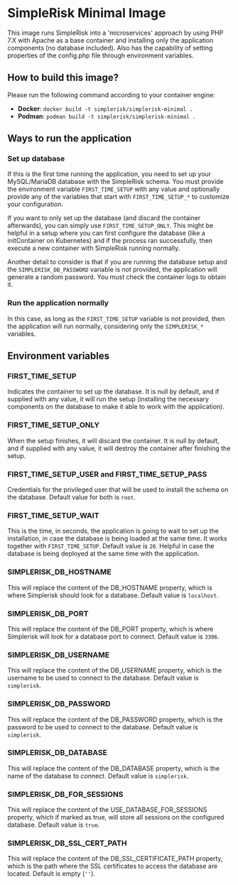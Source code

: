 # SimpleRisk Minimal Image

This image runs SimpleRisk into a 'microservices' approach by using PHP 7.X with Apache as a base container and installing only the application components (no database included). Also has the capability of setting properties of the config.php file through environment variables.

## How to build this image?

Please run the following command according to your container engine:
- **Docker**: `docker build -t simplerisk/simplerisk-minimal .`
- **Podman**: `podman build -t simplerisk/simplerisk-minimal .`

## Ways to run the application

### Set up database

If this is the first time running the application, you need to set up your MySQL/MariaDB database with the SimpleRisk schema. You must provide the environment variable `FIRST_TIME_SETUP` with any value and optionally provide any of the variables that start with `FIRST_TIME_SETUP_*` to customize your configuration.

If you want to only set up the database (and discard the container afterwards), you can simply use `FIRST_TIME_SETUP_ONLY`. This might be helpful in a setup where you can first configure the database (like a initContainer on Kubernetes) and if the process ran successfully, then execute a new container with SimpleRisk running normally.

Another detail to consider is that if you are running the database setup and the `SIMPLERISK_DB_PASSWORD` variable is not provided, the application will generate a random password. You must check the container logs to obtain it.

### Run the application normally

In this case, as long as the `FIRST_TIME_SETUP` variable is not provided, then the application will run normally, considering only the `SIMPLERISK_*` variables.

## Environment variables

### FIRST_TIME_SETUP

Indicates the container to set up the database. It is null by default, and if supplied with any value, it will run the setup (installing the necessary components on the database to make it able to work with the application).

### FIRST_TIME_SETUP_ONLY

When the setup finishes, it will discard the container. It is null by default, and if supplied with any value, it will destroy the container after finishing the setup. 

### FIRST_TIME_SETUP_USER and FIRST_TIME_SETUP_PASS

Credentials for the privileged user that will be used to install the schema on the database. Default value for both is `root`.

### FIRST_TIME_SETUP_WAIT

This is the time, in seconds, the application is going to wait to set up the installation, in case the database is being loaded at the same time. It works together with `FIRST_TIME_SETUP`. Default value is `20`. Helpful in case the database is being deployed at the same time with the application.

### SIMPLERISK_DB_HOSTNAME

This will replace the content of the DB_HOSTNAME property, which is where Simplerisk should look for a database. Default value is `localhost`.

### SIMPLERISK_DB_PORT

This will replace the content of the DB_PORT property, which is where Simplerisk will look for a database port  to connect. Default value is `3306`.

### SIMPLERISK_DB_USERNAME

This will replace the content of the DB_USERNAME property, which is the username to be used to connect to the database. Default value is `simplerisk`.

### SIMPLERISK_DB_PASSWORD

This will replace the content of the DB_PASSWORD property, which is the password to be used to connect to the database. Default value is `simplerisk`.

### SIMPLERISK_DB_DATABASE

This will replace the content of the DB_DATABASE property, which is the name of the database to connect. Default value is `simplerisk`.

### SIMPLERISK_DB_FOR_SESSIONS

This will replace the content of the USE_DATABASE_FOR_SESSIONS property, which if marked as true, will store all sessions on the configured database. Default value is `true`. 

### SIMPLERISK_DB_SSL_CERT_PATH

This will replace the content of the DB_SSL_CERTIFICATE_PATH property, which is the path where the SSL certificates to access the database are located. Default is empty (`''`).